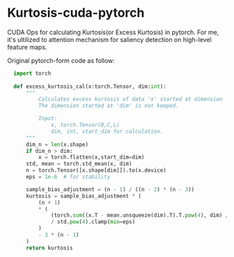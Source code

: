 # Kurtosis-cuda-pytorch
CUDA Ops for calculating Kurtosis(or Excess Kurtosis) in pytorch.
For me, it's ultilized to attention mechanism for saliency detection on high-level feature maps.

Original pytorch-form code as follow:
```python
  import torch
  
  def excess_kurtosis_cal(x:torch.Tensor, dim:int):
      """
          Calculates excess kurtosis of data 'x' started at dimension 'dim'.
          The dimension started at 'dim' is not keeped.

          Input: 
              x, torch.Tensor(B,C,L)
              dim, int, start_dim for calculation.
      """
      dim_n = len(x.shape)
      if dim_n > dim:
          x = torch.flatten(x,start_dim=dim)
      std, mean = torch.std_mean(x, dim)
      n = torch.Tensor([x.shape[dim]]).to(x.device)
      eps = 1e-6  # for stability

      sample_bias_adjustment = (n - 1) / ((n - 2) * (n - 3))
      kurtosis = sample_bias_adjustment * (
          (n + 1)
          * (
              (torch.sum((x.T - mean.unsqueeze(dim).T).T.pow(4), dim) / n)
              / std.pow(4).clamp(min=eps)
          )
          - 3 * (n - 1)
      )
      return kurtosis
     
```
